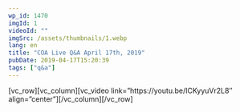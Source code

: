 ```yaml
---
wp_id: 1470
imgId: 1
videoId: ""
imgSrc: /assets/thumbnails/1.webp
lang: en
title: "COA Live Q&A April 17th, 2019"
pubDate: 2019-04-17T15:20:39
tags: ["q&a"]
---
```


<!-- page: 6 -->

<section class="wpb-content-wrapper"><p>[vc_row][vc_column][vc_video link=&#8221;https://youtu.be/ICKyyuVr2L8&#8243; align=&#8221;center&#8221;][/vc_column][/vc_row]</p>
</section>
